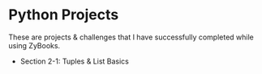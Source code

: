 # Python Projects
These are projects & challenges that I have successfully completed while using ZyBooks. 

- Section 2-1: Tuples & List Basics
